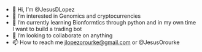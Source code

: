 - 👋 Hi, I’m @JesusDLopez
- 👀 I’m interested in Genomics and cryptocurrencies
- 🌱 I’m currently learning Bionformtics through python and in my own time I want to build a trading bot 
- 💞️ I’m looking to collaborate on anything 
- 📫 How to reach me jlopezorourke@gmail.com or @JesusOrourke

<!---
JesusDLopez/JesusDLopez is a ✨ special ✨ repository because its `README.md` (this file) appears on your GitHub profile.
You can click the Preview link to take a look at your changes.
--->
